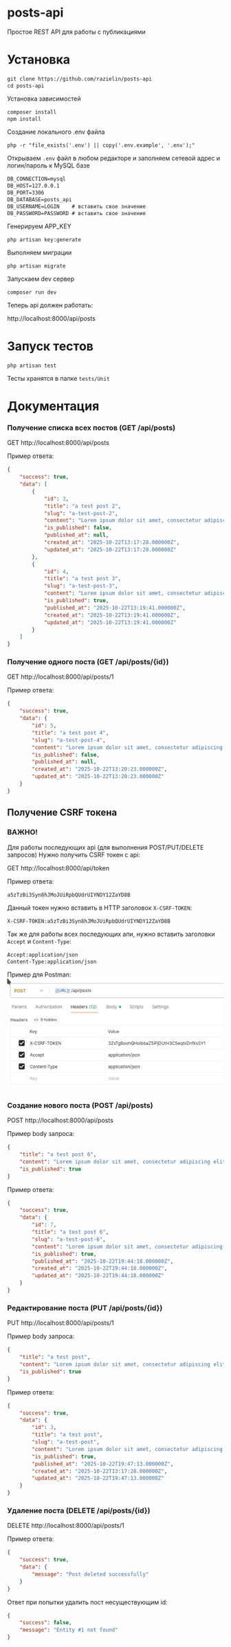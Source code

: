 # posts-api
Простое REST API для работы с публикациями
# Установка
```
git clone https://github.com/razielin/posts-api
cd posts-api
```
Установка зависимостей
```
composer install
npm install
```
Создание локального .env файла
```shell
php -r "file_exists('.env') || copy('.env.example', '.env');"
```
Открываем `.env` файл в любом редакторе и заполняем сетевой
адрес и логин/пароль к MySQL базе
```
DB_CONNECTION=mysql
DB_HOST=127.0.0.1
DB_PORT=3306
DB_DATABASE=posts_api
DB_USERNAME=LOGIN    # вставить свое значение
DB_PASSWORD=PASSWORD # вставить свое значение
```
Генерируем APP_KEY
```shell
php artisan key:generate
```
Выполняем миграции
```shell
php artisan migrate
```
Запускаем dev сервер
```shell
composer run dev
```
Теперь api должен работать:

http://localhost:8000/api/posts

# Запуск тестов
```shell
php artisan test
```
Тесты хранятся в папке `tests/Unit`

# Документация

### Получение списка всех постов (GET /api/posts)
GET http://localhost:8000/api/posts

Пример ответа:
```json
{
    "success": true,
    "data": [
        {
            "id": 3,
            "title": "a test post 2",
            "slug": "a-test-post-2",
            "content": "Lorem ipsum dolor sit amet, consectetur adipiscing elit",
            "is_published": false,
            "published_at": null,
            "created_at": "2025-10-22T13:17:28.000000Z",
            "updated_at": "2025-10-22T13:17:28.000000Z"
        },
        {
            "id": 4,
            "title": "a test post 3",
            "slug": "a-test-post-3",
            "content": "Lorem ipsum dolor sit amet, consectetur adipiscing elit",
            "is_published": true,
            "published_at": "2025-10-22T13:19:41.000000Z",
            "created_at": "2025-10-22T13:19:41.000000Z",
            "updated_at": "2025-10-22T13:19:41.000000Z"
        }
    ]
}
```

### Получение одного поста (GET /api/posts/{id})
GET http://localhost:8000/api/posts/1

Пример ответа:
```json
{
    "success": true,
    "data": {
        "id": 5,
        "title": "a test post 4",
        "slug": "a-test-post-4",
        "content": "Lorem ipsum dolor sit amet, consectetur adipiscing elit",
        "is_published": false,
        "published_at": null,
        "created_at": "2025-10-22T13:20:23.000000Z",
        "updated_at": "2025-10-22T13:20:23.000000Z"
    }
}
```
## Получение CSRF токена
### ВАЖНО!
Для работы последующих api (для выполнения POST/PUT/DELETE запросов)
Нужно получить CSRF токен с api:

GET http://localhost:8000/api/token

Пример ответа:
```
a5zTzBi3Syn8hJMoJUiRpbQUdrUIYNDY12ZaYD8B
```
Данный токен нужно вставить в HTTP заголовок `X-CSRF-TOKEN`:
```
X-CSRF-TOKEN:a5zTzBi3Syn8hJMoJUiRpbQUdrUIYNDY12ZaYD8B
```

Так же для работы всех последующих апи, нужно вставить заголовки
`Accept` и `Content-Type`:
```
Accept:application/json
Content-Type:application/json
```
Пример для Postman:
![image info](./docs/headers.png)

### Создание нового поста (POST /api/posts)
POST http://localhost:8000/api/posts

Пример body запроса:
```json
{
    "title": "a test post 6",
    "content": "Lorem ipsum dolor sit amet, consectetur adipiscing elit",
    "is_published": true
}
```
Пример ответа:
```json
{
    "success": true,
    "data": {
        "id": 7,
        "title": "a test post 6",
        "slug": "a-test-post-6",
        "content": "Lorem ipsum dolor sit amet, consectetur adipiscing elit",
        "is_published": true,
        "published_at": "2025-10-22T19:44:18.000000Z",
        "created_at": "2025-10-22T19:44:18.000000Z",
        "updated_at": "2025-10-22T19:44:18.000000Z"
    }
}
```

### Редактирование поста (PUT /api/posts/{id})
PUT http://localhost:8000/api/posts/1

Пример body запроса:
```json
{
    "title": "a test post",
    "content": "Lorem ipsum dolor sit amet, consectetur adipiscing elit",
    "is_published": true
}
```
Пример ответа:
```json
{
    "success": true,
    "data": {
        "id": 3,
        "title": "a test post",
        "slug": "a-test-post",
        "content": "Lorem ipsum dolor sit amet, consectetur adipiscing elit",
        "is_published": true,
        "published_at": "2025-10-22T19:47:13.000000Z",
        "created_at": "2025-10-22T13:17:28.000000Z",
        "updated_at": "2025-10-22T19:47:13.000000Z"
    }
}
```

### Удаление поста (DELETE /api/posts/{id})
DELETE http://localhost:8000/api/posts/1

Пример ответа:
```json
{
    "success": true,
    "data": {
        "message": "Post deleted successfully"
    }
}
```
Ответ при попытки удалить пост несуществующим id:
```json
{
    "success": false,
    "message": "Entity #1 not found"
}
```
